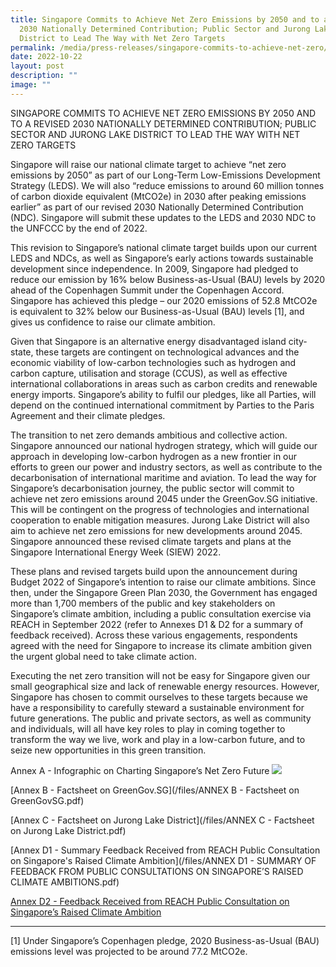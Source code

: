```yaml
---
title: Singapore Commits to Achieve Net Zero Emissions by 2050 and to a Revised
  2030 Nationally Determined Contribution; Public Sector and Jurong Lake
  District to Lead The Way with Net Zero Targets
permalink: /media/press-releases/singapore-commits-to-achieve-net-zero/
date: 2022-10-22
layout: post
description: ""
image: ""
---
```

SINGAPORE COMMITS TO ACHIEVE NET ZERO EMISSIONS BY 2050 AND TO A REVISED 2030 NATIONALLY DETERMINED CONTRIBUTION; PUBLIC SECTOR AND JURONG LAKE DISTRICT TO LEAD THE WAY WITH NET ZERO TARGETS

Singapore will raise our national climate target to achieve “net zero emissions by 2050” as part of our Long-Term Low-Emissions Development Strategy (LEDS). We will also “reduce emissions to around 60 million tonnes of carbon dioxide equivalent (MtCO2e) in 2030 after peaking emissions earlier” as part of our revised 2030 Nationally Determined Contribution (NDC). Singapore will submit these updates to the LEDS and 2030 NDC to the UNFCCC by the end of 2022.

This revision to Singapore’s national climate target builds upon our current LEDS and NDCs, as well as Singapore’s early actions towards sustainable development since independence. In 2009, Singapore had pledged to reduce our emission by 16% below Business-as-Usual (BAU) levels by 2020 ahead of the Copenhagen Summit under the Copenhagen Accord. Singapore has achieved this pledge – our 2020 emissions of 52.8 MtCO2e is equivalent to 32% below our Business-as-Usual (BAU) levels \[1\], and gives us confidence to raise our climate ambition.

Given that Singapore is an alternative energy disadvantaged island city-state, these targets are contingent on technological advances and the economic viability of low-carbon technologies such as hydrogen and carbon capture, utilisation and storage (CCUS), as well as effective international collaborations in areas such as carbon credits and renewable energy imports. Singapore’s ability to fulfil our pledges, like all Parties, will depend on the continued international commitment by Parties to the Paris Agreement and their climate pledges.

The transition to net zero demands ambitious and collective action. Singapore announced our national hydrogen strategy, which will guide our approach in developing low-carbon hydrogen as a new frontier in our efforts to green our power and industry sectors, as well as contribute to the decarbonisation of international maritime and aviation. To lead the way for Singapore’s decarbonisation journey, the public sector will commit to achieve net zero emissions around 2045 under the GreenGov.SG initiative. This will be contingent on the progress of technologies and international cooperation to enable mitigation measures. Jurong Lake District will also aim to achieve net zero emissions for new developments around 2045. Singapore announced these revised climate targets and plans at the Singapore International Energy Week (SIEW) 2022.

These plans and revised targets build upon the announcement during Budget 2022 of Singapore’s intention to raise our climate ambitions. Since then, under the Singapore Green Plan 2030, the Government has engaged more than 1,700 members of the public and key stakeholders on Singapore’s climate ambition, including a public consultation exercise via REACH in September 2022 (refer to Annexes D1 & D2 for a summary of feedback received). Across these various engagements, respondents agreed with the need for Singapore to increase its climate ambition given the urgent global need to take climate action.

Executing the net zero transition will not be easy for Singapore given our small geographical size and lack of renewable energy resources. However, Singapore has chosen to commit ourselves to these targets because we have a responsibility to carefully steward a sustainable environment for future generations. The public and private sectors, as well as community and individuals, will all have key roles to play in coming together to transform the way we live, work and play in a low-carbon future, and to seize new opportunities in this green transition.

Annex A - Infographic on Charting Singapore’s Net Zero Future
![](/images/2022_Infographic_Charting_Singapore's_Net_Zero_Future.jpg)

[Annex B - Factsheet on GreenGov.SG](/files/ANNEX B - Factsheet on GreenGovSG.pdf)

[Annex C - Factsheet on Jurong Lake District](/files/ANNEX C - Factsheet on Jurong Lake District.pdf)

[Annex D1 - Summary Feedback Received from REACH Public Consultation on Singapore's Raised Climate Ambition](/files/ANNEX D1 - SUMMARY OF FEEDBACK FROM PUBLIC CONSULTATIONS ON SINGAPORE’S RAISED CLIMATE AMBITIONS.pdf)

[Annex D2 - Feedback Received from REACH Public Consultation on Singapore’s Raised Climate Ambition](/public-consultation/25-oct-2022-feedback-reach-public-consultations-sg-climate-ambition/)

* * *

\[1\] Under Singapore’s Copenhagen pledge, 2020 Business-as-Usual (BAU) emissions level was projected to be around 77.2 MtCO2e.